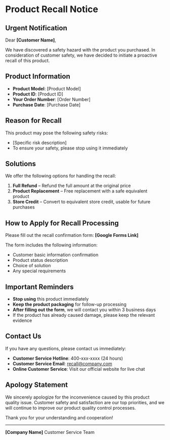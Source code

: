 # Product Recall Notice

## Urgent Notification

Dear **[Customer Name]**,

We have discovered a safety hazard with the product you purchased. In consideration of customer safety, we have decided to initiate a proactive recall of this product.

## Product Information

- **Product Model**: [Product Model]
- **Product ID**: [Product ID]
- **Your Order Number**: [Order Number]
- **Purchase Date**: [Purchase Date]

## Reason for Recall

This product may pose the following safety risks:
- [Specific risk description]
- To ensure your safety, please stop using it immediately

## Solutions

We offer the following options for handling the recall:

1. **Full Refund** – Refund the full amount at the original price
2. **Product Replacement** – Free replacement with a safe equivalent product
3. **Store Credit** – Convert to equivalent store credit, usable for future purchases

## How to Apply for Recall Processing

Please fill out the recall confirmation form: **[Google Forms Link]**

The form includes the following information:
- Customer basic information confirmation
- Product status description
- Choice of solution
- Any special requirements

## Important Reminders

- **Stop using** this product immediately
- **Keep the product packaging** for follow-up processing
- **After filling out the form**, we will contact you within 3 business days
- If the product has already caused damage, please keep the relevant evidence

## Contact Us

If you have any questions, please contact us immediately:

- **Customer Service Hotline**: 400-xxx-xxxx (24 hours)
- **Customer Service Email**: recall@company.com
- **Online Customer Service**: Visit our official website for live chat

## Apology Statement

We sincerely apologize for the inconvenience caused by this product quality issue. Customer safety and satisfaction are our top priorities, and we will continue to improve our product quality control processes.

Thank you for your understanding and cooperation!

---

**[Company Name]** Customer Service Team
